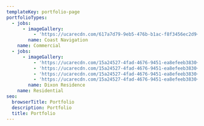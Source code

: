 ```yaml
---
templateKey: portfolio-page
portfolioTypes:
  - jobs:
      - imageGallery:
          - 'https://ucarecdn.com/617a7d79-9eb5-476b-b1ac-f8f3456ec2d9~1/nth/0/'
        name: Coast Navigation
    name: Commercial
  - jobs:
      - imageGallery:
          - 'https://ucarecdn.com/15a24527-4fad-4676-9451-ea8efeeb3830~4/nth/0/'
          - 'https://ucarecdn.com/15a24527-4fad-4676-9451-ea8efeeb3830~4/nth/1/'
          - 'https://ucarecdn.com/15a24527-4fad-4676-9451-ea8efeeb3830~4/nth/2/'
          - 'https://ucarecdn.com/15a24527-4fad-4676-9451-ea8efeeb3830~4/nth/3/'
        name: Dixon Residence
    name: Residential
seo:
  browserTitle: Portfolio
  description: Portfolio
  title: Portfolio
---
```


